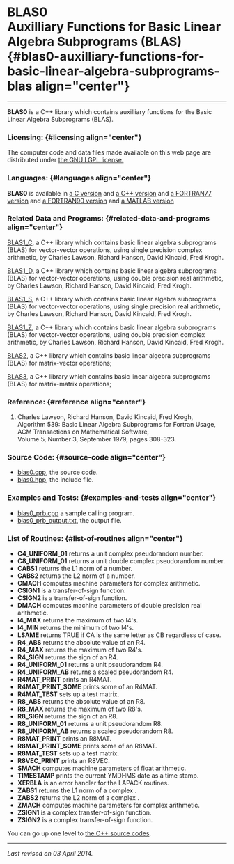 BLAS0\
Auxilliary Functions for Basic Linear Algebra Subprograms (BLAS) {#blas0-auxilliary-functions-for-basic-linear-algebra-subprograms-blas align="center"}
================================================================

------------------------------------------------------------------------

**BLAS0** is a C++ library which contains auxilliary functions for the
Basic Linear Algebra Subprograms (BLAS).

### Licensing: {#licensing align="center"}

The computer code and data files made available on this web page are
distributed under [the GNU LGPL license.](../../txt/gnu_lgpl.txt)

### Languages: {#languages align="center"}

**BLAS0** is available in [a C version](../../c_src/blas0/blas0.html)
and [a C++ version](../../cpp_src/blas0/blas0.html) and [a FORTRAN77
version](../../f77_src/blas0/blas0.html) and [a FORTRAN90
version](../../f_src/blas0/blas0.html) and [a MATLAB
version](../../m_src/blas0/blas0.html)

### Related Data and Programs: {#related-data-and-programs align="center"}

[BLAS1\_C](../../cpp_src/blas1_c/blas1_c.html), a C++ library which
contains basic linear algebra subprograms (BLAS) for vector-vector
operations, using single precision complex arithmetic, by Charles
Lawson, Richard Hanson, David Kincaid, Fred Krogh.

[BLAS1\_D](../../cpp_src/blas1_d/blas1_d.html), a C++ library which
contains basic linear algebra subprograms (BLAS) for vector-vector
operations, using double precision real arithmetic, by Charles Lawson,
Richard Hanson, David Kincaid, Fred Krogh.

[BLAS1\_S](../../cpp_src/blas1_s/blas1_s.html), a C++ library which
contains basic linear algebra subprograms (BLAS) for vector-vector
operations, using single precision real arithmetic, by Charles Lawson,
Richard Hanson, David Kincaid, Fred Krogh.

[BLAS1\_Z](../../cpp_src/blas1_z/blas1_z.html), a C++ library which
contains basic linear algebra subprograms (BLAS) for vector-vector
operations, using double precision complex arithmetic, by Charles
Lawson, Richard Hanson, David Kincaid, Fred Krogh.

[BLAS2](../../cpp_src/blas2/blas2.html), a C++ library which contains
basic linear algebra subprograms (BLAS) for matrix-vector operations;

[BLAS3](../../cpp_src/blas3/blas3.html), a C++ library which contains
basic linear algebra subprograms (BLAS) for matrix-matrix operations;

### Reference: {#reference align="center"}

1.  Charles Lawson, Richard Hanson, David Kincaid, Fred Krogh,\
    Algorithm 539: Basic Linear Algebra Subprograms for Fortran Usage,\
    ACM Transactions on Mathematical Software,\
    Volume 5, Number 3, September 1979, pages 308-323.

### Source Code: {#source-code align="center"}

-   [blas0.cpp](blas0.cpp), the source code.
-   [blas0.hpp](blas0.hpp), the include file.

### Examples and Tests: {#examples-and-tests align="center"}

-   [blas0\_prb.cpp](blas0_prb.cpp) a sample calling program.
-   [blas0\_prb\_output.txt](blas0_prb_output.txt), the output file.

### List of Routines: {#list-of-routines align="center"}

-   **C4\_UNIFORM\_01** returns a unit complex pseudorandom number.
-   **C8\_UNIFORM\_01** returns a unit double complex pseudorandom
    number.
-   **CABS1** returns the L1 norm of a number.
-   **CABS2** returns the L2 norm of a number.
-   **CMACH** computes machine parameters for complex arithmetic.
-   **CSIGN1** is a transfer-of-sign function.
-   **CSIGN2** is a transfer-of-sign function.
-   **DMACH** computes machine parameters of double precision real
    arithmetic.
-   **I4\_MAX** returns the maximum of two I4's.
-   **I4\_MIN** returns the minimum of two I4's.
-   **LSAME** returns TRUE if CA is the same letter as CB regardless of
    case.
-   **R4\_ABS** returns the absolute value of an R4.
-   **R4\_MAX** returns the maximum of two R4's.
-   **R4\_SIGN** returns the sign of an R4.
-   **R4\_UNIFORM\_01** returns a unit pseudorandom R4.
-   **R4\_UNIFORM\_AB** returns a scaled pseudorandom R4.
-   **R4MAT\_PRINT** prints an R4MAT.
-   **R4MAT\_PRINT\_SOME** prints some of an R4MAT.
-   **R4MAT\_TEST** sets up a test matrix.
-   **R8\_ABS** returns the absolute value of an R8.
-   **R8\_MAX** returns the maximum of two R8's.
-   **R8\_SIGN** returns the sign of an R8.
-   **R8\_UNIFORM\_01** returns a unit pseudorandom R8.
-   **R8\_UNIFORM\_AB** returns a scaled pseudorandom R8.
-   **R8MAT\_PRINT** prints an R8MAT.
-   **R8MAT\_PRINT\_SOME** prints some of an R8MAT.
-   **R8MAT\_TEST** sets up a test matrix.
-   **R8VEC\_PRINT** prints an R8VEC.
-   **SMACH** computes machine parameters of float arithmetic.
-   **TIMESTAMP** prints the current YMDHMS date as a time stamp.
-   **XERBLA** is an error handler for the LAPACK routines.
-   **ZABS1** returns the L1 norm of a complex .
-   **ZABS2** returns the L2 norm of a complex .
-   **ZMACH** computes machine parameters for complex arithmetic.
-   **ZSIGN1** is a complex transfer-of-sign function.
-   **ZSIGN2** is a complex transfer-of-sign function.

You can go up one level to [the C++ source codes](../cpp_src.html).

------------------------------------------------------------------------

*Last revised on 03 April 2014.*
